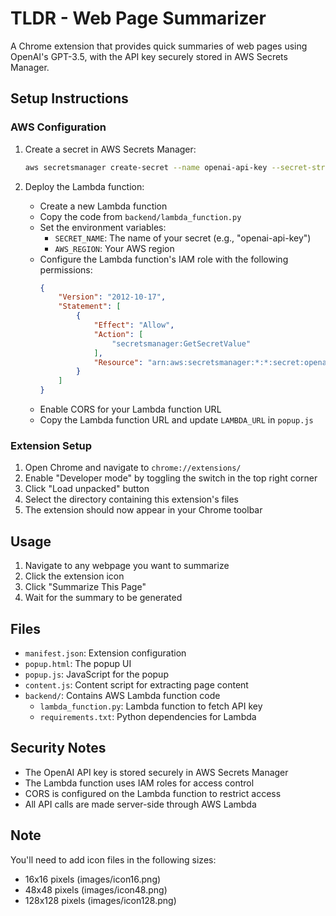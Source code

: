 # TLDR - Web Page Summarizer

A Chrome extension that provides quick summaries of web pages using OpenAI's GPT-3.5, with the API key securely stored in AWS Secrets Manager.

## Setup Instructions

### AWS Configuration

1. Create a secret in AWS Secrets Manager:
   ```bash
   aws secretsmanager create-secret --name openai-api-key --secret-string '{"OPENAI_API_KEY":"your-openai-api-key"}'
   ```

2. Deploy the Lambda function:
   - Create a new Lambda function
   - Copy the code from `backend/lambda_function.py`
   - Set the environment variables:
     - `SECRET_NAME`: The name of your secret (e.g., "openai-api-key")
     - `AWS_REGION`: Your AWS region
   - Configure the Lambda function's IAM role with the following permissions:
     ```json
     {
         "Version": "2012-10-17",
         "Statement": [
             {
                 "Effect": "Allow",
                 "Action": [
                     "secretsmanager:GetSecretValue"
                 ],
                 "Resource": "arn:aws:secretsmanager:*:*:secret:openai-api-key-*"
             }
         ]
     }
     ```
   - Enable CORS for your Lambda function URL
   - Copy the Lambda function URL and update `LAMBDA_URL` in `popup.js`

### Extension Setup

1. Open Chrome and navigate to `chrome://extensions/`
2. Enable "Developer mode" by toggling the switch in the top right corner
3. Click "Load unpacked" button
4. Select the directory containing this extension's files
5. The extension should now appear in your Chrome toolbar

## Usage

1. Navigate to any webpage you want to summarize
2. Click the extension icon
3. Click "Summarize This Page"
4. Wait for the summary to be generated

## Files
- `manifest.json`: Extension configuration
- `popup.html`: The popup UI
- `popup.js`: JavaScript for the popup
- `content.js`: Content script for extracting page content
- `backend/`: Contains AWS Lambda function code
  - `lambda_function.py`: Lambda function to fetch API key
  - `requirements.txt`: Python dependencies for Lambda

## Security Notes

- The OpenAI API key is stored securely in AWS Secrets Manager
- The Lambda function uses IAM roles for access control
- CORS is configured on the Lambda function to restrict access
- All API calls are made server-side through AWS Lambda

## Note
You'll need to add icon files in the following sizes:
- 16x16 pixels (images/icon16.png)
- 48x48 pixels (images/icon48.png)
- 128x128 pixels (images/icon128.png) 